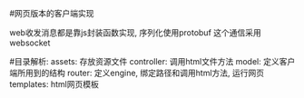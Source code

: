 #网页版本的客户端实现

web收发消息都是靠js封装函数实现, 序列化使用protobuf
这个通信采用websocket

#目录解析:
assets: 存放资源文件
controller: 调用html文件方法
model: 定义客户端所用到的结构
router: 定义engine, 绑定路径和调用html方法, 运行网页
templates: html网页模板
